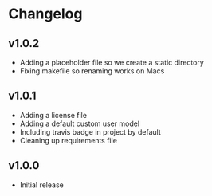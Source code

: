 Changelog
=========

v1.0.2
------

  * Adding a placeholder file so we create a static directory
  * Fixing makefile so renaming works on Macs

v1.0.1
------

  * Adding a license file
  * Adding a default custom user model
  * Including travis badge in project by default
  * Cleaning up requirements file

v1.0.0
------

  * Initial release